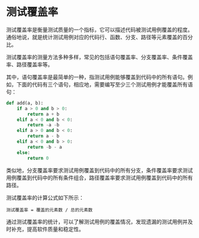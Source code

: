 # 测试覆盖率
测试覆盖率是衡量测试质量的一个指标，它可以描述代码被测试用例覆盖的程度。通俗地说，就是统计测试用例对应的代码行、函数、分支、路径等元素覆盖的百分比。

测试覆盖率的测量方法多种多样，常见的包括语句覆盖率、分支覆盖率、条件覆盖率、路径覆盖率等。

其中，语句覆盖率是最简单的一种，指测试用例能够覆盖到代码中的所有语句。例如，下面的代码有三个语句，相应地，需要编写至少三个测试用例才能覆盖所有语句：
```py
def add(a, b):
    if a > 0 and b > 0:
        return a + b
    elif a < 0 and b < 0:
        return -a -b
    elif a > 0 and b < 0:
        return a - b
    elif a < 0 and b > 0:
        return -b - a
    else:
        return 0
```

类似地，分支覆盖率要求测试用例覆盖到代码中的所有分支，条件覆盖率要求测试用例覆盖到代码中的所有条件组合，路径覆盖率要求测试用例覆盖到代码中的所有路径。

测试覆盖率的计算公式如下所示：
```text
测试覆盖率 = 覆盖的元素数 / 总的元素数
```

通过测试覆盖率的统计，可以了解测试用例的覆盖情况，发现遗漏的测试用例并及时补充，提高软件质量和稳定性。